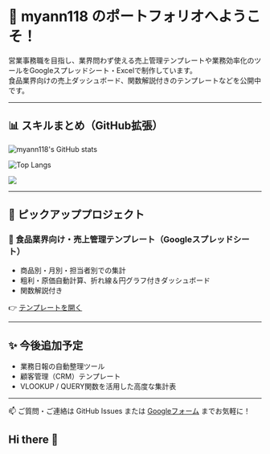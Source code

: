# 🌱 myann118 のポートフォリオへようこそ！

営業事務職を目指し、業界問わず使える売上管理テンプレートや業務効率化のツールをGoogleスプレッドシート・Excelで制作しています。  
食品業界向けの売上ダッシュボード、関数解説付きのテンプレートなどを公開中です。

---

## 📊 スキルまとめ（GitHub拡張）

![myann118's GitHub stats](https://github-readme-stats.vercel.app/api?username=myann118&show_icons=true&theme=vue)

![Top Langs](https://github-readme-stats.vercel.app/api/top-langs/?username=myann118&layout=compact&theme=vue)

![](https://komarev.com/ghpvc/?username=myann118)

---

## 📁 ピックアッププロジェクト

### 🍱 食品業界向け・売上管理テンプレート（Googleスプレッドシート）
- 商品別・月別・担当者別での集計
- 粗利・原価自動計算、折れ線＆円グラフ付きダッシュボード
- 関数解説付き

👉 [テンプレートを開く](https://docs.google.com/spreadsheets/d/1CRiBtZguHsleBZLW237TCLoiZ8i3ufjMsBcuUf5qdos/edit?usp=sharing)

---

## ✨ 今後追加予定
- 業務日報の自動整理ツール
- 顧客管理（CRM）テンプレート
- VLOOKUP / QUERY関数を活用した高度な集計表

---

📫 ご質問・ご連絡は GitHub Issues または [Googleフォーム](#) までお気軽に！
## Hi there 👋

<!--
**myann118/myann118** is a ✨ _special_ ✨ repository because its `README.md` (this file) appears on your GitHub profile.

Here are some ideas to get you started:

- 🔭 I’m currently working on ...
- 🌱 I’m currently learning ...
- 👯 I’m looking to collaborate on ...
- 🤔 I’m looking for help with ...
- 💬 Ask me about ...
- 📫 How to reach me: ...
- 😄 Pronouns: ...
- ⚡ Fun fact: ...
-->
